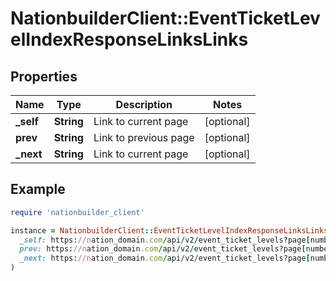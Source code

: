 # NationbuilderClient::EventTicketLevelIndexResponseLinksLinks

## Properties

| Name | Type | Description | Notes |
| ---- | ---- | ----------- | ----- |
| **_self** | **String** | Link to current page | [optional] |
| **prev** | **String** | Link to previous page | [optional] |
| **_next** | **String** | Link to current page | [optional] |

## Example

```ruby
require 'nationbuilder_client'

instance = NationbuilderClient::EventTicketLevelIndexResponseLinksLinks.new(
  _self: https://nation_domain.com/api/v2/event_ticket_levels?page[number]&#x3D;2,
  prev: https://nation_domain.com/api/v2/event_ticket_levels?page[number]&#x3D;1,
  _next: https://nation_domain.com/api/v2/event_ticket_levels?page[number]&#x3D;3
)
```

